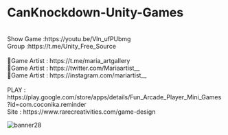 # CanKnockdown-Unity-Games
<br />
Show Game :https://youtu.be/Vln_ufPUbmg<br />
Group :https://t.me/Unity_Free_Source<br /><br />
🎨Game Artist : https://t.me/maria_artgallery<br />
🎨Game Artist : https://twitter.com/Mariaartist__<br />
🎨Game Artist : https://instagram.com/mariartist__<br /><br />
PLAY : https://play.google.com/store/apps/details/Fun_Arcade_Player_Mini_Games?id=com.coconika.reminder<br />
Site : https://www.rarecreativities.com/game-design <br />

![banner28](https://user-images.githubusercontent.com/83016119/212472763-704569ac-4713-46af-bf75-ee46cf182cb1.png)
